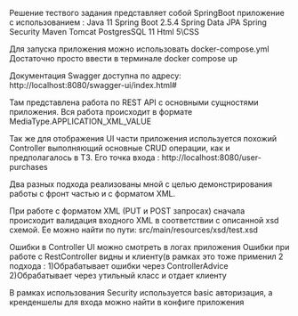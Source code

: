 Решение тествого задания представляет собой SpringBoot приложение с использованием :
Java 11
Spring Boot 2.5.4
Spring Data JPA
Spring Security
Maven
Tomcat
PostgresSQL 11
Html 5\CSS

Для запуска приложения можно использовать docker-compose.yml
Достаточно просто ввести в терминале docker compose up

Документация Swagger доступна по адресу: http://localhost:8080/swagger-ui/index.html#

Там представлена работа по REST API с основными сущностями приложения.
Вся работа происходит в формате MediaType.APPLICATION_XML_VALUE

Так же для отображения UI части приложения используется похожий Controller выполняющий основные CRUD операции, как и предполагалось в ТЗ.
Его точка входа : http://localhost:8080/user-purchases

Два разных подхода реализованы мной с целью демонстрирования работы с фронт частью и с форматом XML.

При работе с форматом XML (PUT и POST запросах) сначала происходит валидация входного XML в соответствии с описанной xsd схемой.
Ее можно найти по пути: src/main/resources/xsd/test.xsd

Ошибки в Controller UI можно смотреть в логах приложения
Ошибки при работе с RestController видны и клиенту(в рамках это тоже применил 2 подхода :
1)Обрабатывает ошибки через ControllerAdvice
2)Обрабатывает через утильный класс и отдает клиенту

В рамках использования Security используется basic авторизация, а кренденшелы для входа можно найти в конфиге приложения

 